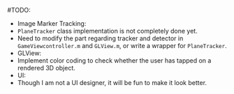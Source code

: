 #TODO:
* Image Marker Tracking:
 * `PlaneTracker` class implementation is not completely done yet.
 * Need to modify the part regarding tracker and detector in `GameViewcontroller.m` and `GLView.m`, or write a wrapper for
  `PlaneTracker`.
* GLView:
 * Implement color coding to check whether the user has tapped on a rendered 3D object. 
* UI:
 * Though I am not a UI designer, it will be fun to make it look better.
